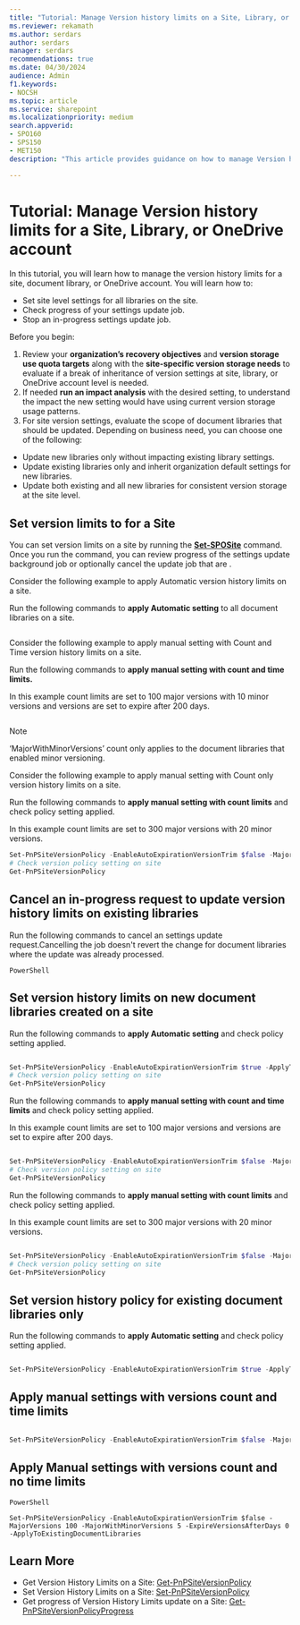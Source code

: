 ```yaml
---
title: "Tutorial: Manage Version history limits on a Site, Library, or OneDrive account"
ms.reviewer: rekamath
ms.author: serdars
author: serdars
manager: serdars
recommendations: true
ms.date: 04/30/2024
audience: Admin
f1.keywords:
- NOCSH
ms.topic: article
ms.service: sharepoint
ms.localizationpriority: medium
search.appverid:
- SPO160
- SPS150
- MET150
description: "This article provides guidance on how to manage Version history limits for a site, library, or OneDrive account."

---
```



# Tutorial: Manage Version history limits for a Site, Library, or OneDrive account

In this tutorial, you will learn how to manage the version history limits for a site, document library, or OneDrive account. You will learn how to:

- Set site level settings for all libraries on the site.
- Check progress of your settings update job.
- Stop an in-progress settings update job.

Before you begin:

1. Review your **organization’s recovery objectives** and **version storage use quota targets** along with the **site-specific version storage needs** to evaluate if a break of inheritance of version settings at site, library, or OneDrive account level is needed.
2. If needed **run an impact analysis** with the desired setting, to understand the impact the new setting would have using current version storage usage patterns.
3. For site version settings, evaluate the scope of document libraries that should be updated. Depending on business need, you can choose one of the following:

- Update new libraries only without impacting existing library settings.
- Update existing libraries only and inherit organization default settings for new libraries.
- Update both existing and all new libraries for consistent version storage at the site level.

## Set version limits to for a Site  

You can set version limits on a site by running the [**Set-SPOSite**](/powershell/module/sharepoint-online/set-sposite) command. Once you run the command, you can review progress of the settings update background job or optionally cancel the update job that are <InProgress>.

Consider the following example to apply Automatic version history limits on a site.

Run the following commands to **apply Automatic setting** to all document libraries on a site.

```PowerShell

```

Consider the following example to apply manual setting with Count and Time version history limits on a site.

Run the following commands to **apply manual setting with count and time limits.**

In this example count limits are set to 100 major versions with 10 minor versions and versions are set to expire after 200 days.

```PowerShell

```

> [!NOTE]
> ‘MajorWithMinorVersions’ count only applies to the document libraries that enabled minor versioning.

Consider the following example to apply manual setting with Count only version history limits on a site.

Run the following commands to **apply manual setting with count limits** and check policy setting applied.

In this example count limits are set to 300 major versions with 20 minor versions.

```PowerShell
Set-PnPSiteVersionPolicy -EnableAutoExpirationVersionTrim $false -MajorVersions 300 -MajorWithMinorVersions 20 -ExpireVersionsAfterDays 0
# Check version policy setting on site
Get-PnPSiteVersionPolicy
```

## Cancel an in-progress request to update version history limits on existing libraries

Run the following commands to cancel an <InProgress> settings update request.Cancelling the job doesn't revert the change for document libraries where the update was already processed.

```
PowerShell

```

## Set version history limits on new document libraries created on a site

Run the following commands to **apply Automatic setting** and check policy setting applied.

```PowerShell

Set-PnPSiteVersionPolicy -EnableAutoExpirationVersionTrim $true -ApplyToNewDocumentLibraries 
# Check version policy setting on site
Get-PnPSiteVersionPolicy
```

Run the following commands to **apply manual setting with count and time limits** and check policy setting applied.

In this example count limits are set to 100 major versions and versions are set to expire after 200 days.

```PowerShell

Set-PnPSiteVersionPolicy -EnableAutoExpirationVersionTrim $false -MajorVersions 100 -ExpireVersionsAfterDays 200 -ApplyToNewDocumentLibraries
# Check version policy setting on site
Get-PnPSiteVersionPolicy
```

Run the following commands to **apply manual setting with count limits** and check policy setting applied.

In this example count limits are set to 300 major versions with 20 minor versions.

```PowerShell

Set-PnPSiteVersionPolicy -EnableAutoExpirationVersionTrim $false -MajorVersions 300 -ExpireVersionsAfterDays 0 -ApplyToNewDocumentLibraries
# Check version policy setting on site
Get-PnPSiteVersionPolicy
```

## Set version history policy for existing document libraries only

Run the following commands to **apply Automatic setting** and check policy setting applied.

```PowerShell

Set-PnPSiteVersionPolicy -EnableAutoExpirationVersionTrim $true -ApplyToExistingDocumentLibraries
```

## Apply manual settings with versions count and time limits

```PowerShell

Set-PnPSiteVersionPolicy -EnableAutoExpirationVersionTrim $false -MajorVersions 100 -MajorWithMinorVersions 5 -ExpireVersionsAfterDays 200 -ApplyToExistingDocumentLibraries
```

## Apply Manual settings with versions count and no time limits  

```
PowerShell

Set-PnPSiteVersionPolicy -EnableAutoExpirationVersionTrim $false -MajorVersions 100 -MajorWithMinorVersions 5 -ExpireVersionsAfterDays 0 -ApplyToExistingDocumentLibraries
```

## Learn More

- Get Version History Limits on a Site: [Get-PnPSiteVersionPolicy](https://pnp.github.io/powershell/cmdlets/Get-PnPSiteVersionPolicy.html)
- Set Version History Limits on a Site: [Set-PnPSiteVersionPolicy](https://pnp.github.io/powershell/cmdlets/Set-PnPSiteVersionPolicy.html)
- Get progress of Version History Limits update on a Site: [Get-PnPSiteVersionPolicyProgress](https://pnp.github.io/powershell/cmdlets/Get-PnPSiteVersionPolicyProgress.html)